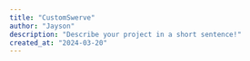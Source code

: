 ```yaml
---
title: "CustomSwerve"
author: "Jayson"
description: "Describe your project in a short sentence!"
created_at: "2024-03-20"
---
```

